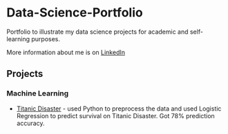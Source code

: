 # Data-Science-Portfolio

Portfolio to illustrate my data science projects for academic and self-learning purposes.

More information about me is on [LinkedIn](https://linkedin.com/in/sukhrat-arziyev-855a26137/)

## Projects

### Machine Learning
  * [Titanic Disaster](https://github.com/Sukhrat/Data-Science-Portfolio/tree/master/Mini-Projects/Titanic) - used Python to preprocess the data and used Logistic Regression to predict survival on Titanic Disaster. Got 78% prediction accuracy.
